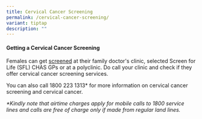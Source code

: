```yaml
---
title: Cervical Cancer Screening
permalink: /cervical-cancer-screening/
variant: tiptap
description: ""
---
```

<h4>Getting a Cervical Cancer Screening </h4>
<p>Females can get <a href="https://www.healthhub.sg/a-z/costs-and-financing/cervical-cancer-screening-subsidies-in-singapore" rel="noopener noreferrer nofollow" target="_blank">screened</a> at
their family doctor's clinic, selected Screen for Life (SFL) CHAS GPs or
at a polyclinic. Do call your clinic and check if they offer cervical cancer
screening services.</p>
<p>You can also call 1800 223 1313* for more information on cervical cancer
screening and cervical cancer.</p>
<p><em>*Kindly note that airtime charges apply for mobile calls to 1800 service lines and calls are free of charge only if made from regular land lines.</em>
</p>